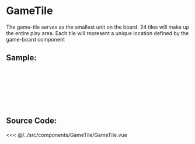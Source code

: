 # GameTile
The game-tile serves as the smallest unit on the board. 24 tiles will make up the entire play area. Each tile will represent a unique location defined by the game-board component

## Sample:
<div style="min-height: 100px; height 100px">
  <GameTile tileName="Some Tile" :tileNumber="3" />
</div>

## Source Code:
<SourceCode>
<<< @/../src/components/GameTile/GameTile.vue
</SourceCode>

<script setup>
  import GameTile from '../../../src/components/GameTile/GameTile.vue'
</script>
